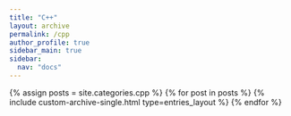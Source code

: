 ```yaml
---
title: "C++"
layout: archive
permalink: /cpp
author_profile: true
sidebar_main: true
sidebar:
  nav: "docs"
---
```



{% assign posts = site.categories.cpp %}
{% for post in posts %} {% include custom-archive-single.html type=entries_layout %} {% endfor %}